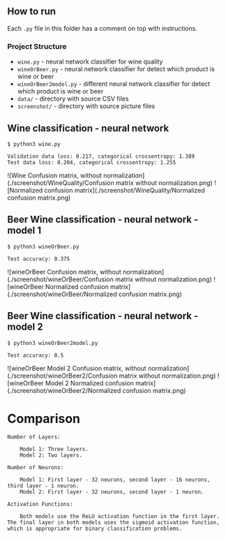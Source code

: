 ## How to run

Each `.py` file in this folder has a comment on top with instructions.

### Project Structure

- `wine.py` -  neural network classifier for wine quality
- `wineOrBeer.py` - neural network classifier for detect which product is wine or beer
- `wineOrBeer2model.py` - different neural network classifier for detect which product is wine or beer
- `data/` - directory with source CSV files
- `screenshot/` - directory with source picture files

## Wine classification - neural network 
```
$ python3 wine.py

Validation data loss: 0.217, categorical crossentropy: 1.389
Test data loss: 0.204, categorical crossentropy: 1.255

```
![Wine Confusion matrix, without normalization](./screenshot/WineQuality/Confusion matrix without normalization.png)
![Normalized confusion matrix](./screenshot/WineQuality/Normalized confusion matrix.png)


## Beer Wine classification - neural network - model 1
```
$ python3 wineOrBeer.py

Test accuracy: 0.375

```
![wineOrBeer Confusion matrix, without normalization](./screenshot/wineOrBeer/Confusion matrix without normalization.png)
![wineOrBeer Normalized confusion matrix](./screenshot/wineOrBeer/Normalized confusion matrix.png)

## Beer Wine classification - neural network - model 2
```
$ python3 wineOrBeer2model.py

Test accuracy: 0.5

```
![wineOrBeer Model 2 Confusion matrix, without normalization](./screenshot/wineOrBeer2/Confusion matrix without normalization.png)
![wineOrBeer Model 2 Normalized confusion matrix](./screenshot/wineOrBeer2/Normalized confusion matrix.png)

# Comparison

```
Number of Layers:

    Model 1: Three layers.
    Model 2: Two layers.

Number of Neurons:

    Model 1: First layer - 32 neurons, second layer - 16 neurons, third layer - 1 neuron.
    Model 2: First layer - 32 neurons, second layer - 1 neuron.

Activation Functions:

    Both models use the ReLU activation function in the first layer. The final layer in both models uses the sigmoid activation function, which is appropriate for binary classification problems.

```